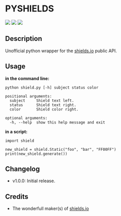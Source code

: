 # PYSHIELDS

![](http://img.shields.io/badge/py-shields-lightgrey.svg?) ![](http://img.shields.io/badge/python3-supported-green.svg?) ![](http://img.shields.io/badge/python2-supported-green.svg?)

## Description

Unofficial python wrapper for the [shields.io](https://shields.io) public API.

## Usage

**in the command line:**

    python shield.py [-h] subject status color

    positional arguments:
      subject     Shield text left.
      status      Shield text right.
      color       Shield color right.

    optional arguments:
      -h, --help  show this help message and exit

**in a script:**

	import shield
    
    new_shield = shield.Static("foo", "bar", "FF00FF")
    print(new_shield.generate())

## Changelog

- v1.0.0: Initial release.

## Credits

- The wonderfull maker(s) of [shields.io](https://shields.io)